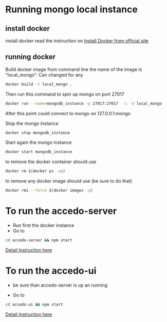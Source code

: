 # Running mongo local instance

## install docker
install docker read the instruction on
[Install Docker from official site](https://docs.docker.com/engine/installation/)

## running docker

Build docker image from command line
the name of the image is "local_mongo".
Can changed for any

```bash
docker build -t local_mongo . 
```
Then run this command to spin up  mongo on port 27017

```bash
docker run --name=mongodb_instance -p 27017:27017  -i -d local_mongo
```

After this point could connect to mongo on 127.0.0.1:mongo

Stop the mongo instance
```bash
docker stop mongodb_instance 
```


Start again the mongo instance
```bash
docker start mongodb_instance 
```

to remove the docker container should use
```bash
docker rm $(docker ps -aq)
```
to remove any docker image should use
(be sure to do that)
```bash
docker rmi --force $(docker images -q)
```

# To run the accedo-server

* Run first the docker instance
* Go to
```bash
cd accedo-server && npm start
```
[Detail Instruction here](accedo-server/Readme.md)


# To run the accedo-ui

* be sure than accedo-server is up an running

* Go to

```bash
cd accedo-ui && npm start
```

[Detail Instruction here](accedo-ui/README.md)


